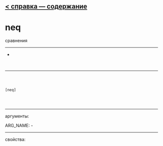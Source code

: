 [< справка — содержание](ceammc_lib.html)
---

# neq


сравнения

---

-
<br>


---


```



[neq]


            
```

---
аргументы:

ARG_NAME: -<br>

---
свойства:


